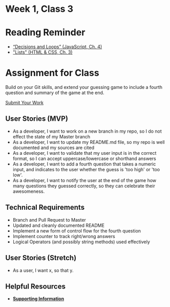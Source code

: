 # Week 1, Class 3

# Reading Reminder

* [“Decisions and Loops” (JavaScript, Ch. 4)](https://canvas.instructure.com/courses/991898/assignments/4218705)
* ["Lists" (HTML & CSS, Ch. 3)](https://canvas.instructure.com/courses/991898/assignments/4218707)

# Assignment for Class

Build on your Git skills, and extend your guessing game to include a fourth question and summary of the game at the end.

[Submit Your Work](https://canvas.instructure.com/courses/991898/assignments/4222866)

## User Stories (MVP)
 - As a developer, I want to work on a new branch in my repo, so I do not effect the state of my Master branch
 - As a developer, I want to update my README.md file, so my repo is well documented and my sources are cited
 - As a developer, I want to validate that my user input is in the correct format, so I can accept uppercase/lowercase or shorthand answers
 - As a developer, I want to add a fourth question that takes a numeric input, and indicates to the user whether the guess is 'too high' or 'too low'.
 - As a developer, I want to notify the user at the end of the game how many questions they guessed correctly, so they can celebrate their awesomeness.

## Technical Requirements
 - Branch and Pull Request to Master
 - Updated and cleanly documented README
 - Implement a new form of control flow for the fourth question
 - Implement counter to track right/wrong answers
 - Logical Operators (and possibly string methods) used effectively

## User Stories (Stretch)
 - As a user, I want x, so that y.

## Helpful Resources
- [**Supporting Information**](support.md)
